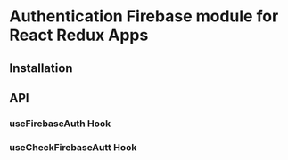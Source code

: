 # Authentication Firebase module for React Redux Apps 

## Installation

## API

### useFirebaseAuth Hook

### useCheckFirebaseAutt Hook